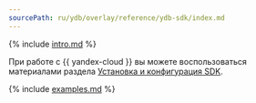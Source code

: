 ```yaml
---
sourcePath: ru/ydb/overlay/reference/ydb-sdk/index.md
---
```

{% include [intro.md](_includes/index/intro.md) %}

При работе с {{ yandex-cloud }} вы можете воспользоваться материалами раздела [Установка и конфигурация SDK](yc_setup.md).

{% include [examples.md](_includes/index/examples.md) %}
